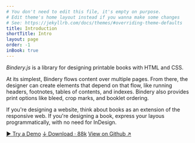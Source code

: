 ```yaml
---
# You don't need to edit this file, it's empty on purpose.
# Edit theme's home layout instead if you wanna make some changes
# See: https://jekyllrb.com/docs/themes/#overriding-theme-defaults
title: Introduction
shortTitle: Intro
layout: page
order: -1
inBook: true
---
```


<!-- # Print your website as a book -->
<!-- #  Design printable books with Bindery.js -->
<!-- # Design printable books with <span class="sc">html</span> and <span class="sc">css</span> -->


*Bindery.js* is a library for designing printable books with HTML and CSS.

At its simplest, Bindery flows content over multiple pages. From there, the designer can create elements that depend on that flow, like running headers, footnotes, tables of contents, and indexes. Bindery also provides print options like bleed, crop marks, and booklet ordering.

If you're designing a website, think about books as an extension of the responsive web. If you're designing a book, express your layous programmatically, with no need for InDesign.

<!-- - [View on Github](https://github.com/evnbr/bindery)  · ☆ <span id="stars">–</span> -->
<!-- - <a href="https://raw.githubusercontent.com/evnbr/bindery/master/dist/bindery.min.js" download>Download bindery.min.js</a> · 88k -->

<div class="home-btns">
<a class="btn" href="/bindery/book">▶️ Try a Demo</a>
<a class='btn' href="https://raw.githubusercontent.com/evnbr/bindery/master/dist/bindery.min.js" download>↓ Download · 88k</a>
<a class="btn" href="https://github.com/evnbr/bindery">View on Github ↗</a>

  <!-- <a class="btn" href="/bindery/intro">Get Started →</a> -->
</div>

<script> setStars(); </script>
